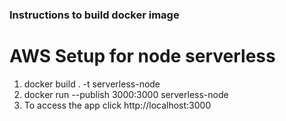### Instructions to build docker image

# AWS Setup for node serverless

1. docker build . -t serverless-node
2. docker run --publish 3000:3000 serverless-node
3. To access the app click http://localhost:3000
